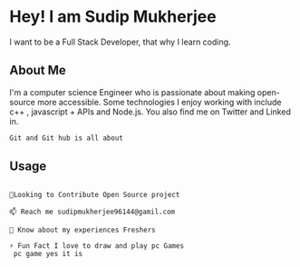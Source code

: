 # Hey! I am Sudip Mukherjee

I want to be a Full Stack Developer, that why I learn coding.

## About Me
I'm a computer science Engineer who is passionate about making open-source more accessible. Some technologies I enjoy working with include c++ , javascript + APIs and Node.js. You also find me on Twitter and Linked in.

```bash
Git and Git hub is all about
```

## Usage

```🌱 I’m currently learning Programming stuffs.

🤝Looking to Contribute Open Source project

📫 Reach me sudipmukherjee96144@gamil.com

📄 Know about my experiences Freshers

⚡ Fun Fact I love to draw and play pc Games
 pc game yes it is 
 

